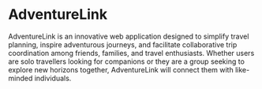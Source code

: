# AdventureLink

AdventureLink is an innovative web application designed to simplify travel planning, inspire adventurous journeys, and facilitate collaborative trip coordination among friends, families, and travel enthusiasts. Whether users are solo travellers looking for companions or they are a group seeking to explore new horizons together, AdventureLink will connect them with like-minded individuals.
